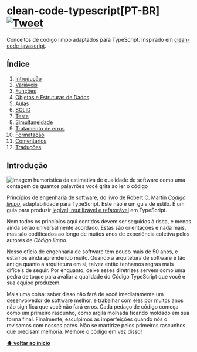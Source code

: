 # clean-code-typescript[PT-BR] [![Tweet](https://img.shields.io/twitter/url/http/shields.io.svg?style=social)](https://twitter.com/intent/tweet?text=Clean%20Code%20Typescript&url=https://github.com/labs42io/clean-code-typescript)

Conceitos de código limpo adaptados para TypeScript.
Inspirado em [clean-code-javascript](https://github.com/ryanmcdermott/clean-code-javascript).

## Índice

   1. [Introdução](#introdução)
   2. [Variáveis](#variáveis)
   3. [Funções](#funções)
   4. [Objetos e Estruturas de Dados](#objects-and-data-structures)
   5. [Aulas](#aulas)
   6. [SOLID](#SOLID)
   7. [Teste](#teste)
   8. [Simultaneidade](#simultaneidade)
   9. [Tratamento de erros](#error-handling)
   10. [Formatação](#formatação)
   11. [Comentários](#comments)
   12. [Traduções](#traduções)

## Introdução

![Imagem humorística da estimativa de qualidade de software como uma contagem de quantos palavrões
você grita ao ler o código](https://www.osnews.com/images/comics/wtfm.jpg)

Princípios de engenharia de software, do livro de Robert C. Martin
[*Código limpo*](https://www.amazon.com/Clean-Code-Handbook-Software-Craftsmanship/dp/0132350882),
adaptabilidade para TypeScript. Este não é um guia de estilo. É um guia para produzir
[legível, reutilizável e refatorável](https://github.com/ryanmcdermott/3rs-of-software-architecture) em TypeScript.

Nem todos os princípios aqui contidos devem ser seguidos à risca, e menos ainda serão
universalmente acordado. Estas são orientações e nada mais, mas são
codificados ao longo de muitos anos de experiência coletiva pelos autores de
*Código limpo*.

Nosso ofício de engenharia de software tem pouco mais de 50 anos, e estamos
ainda aprendendo muito. Quando a arquitetura de software é tão antiga quanto a arquitetura
em si, talvez então tenhamos regras mais difíceis de seguir. Por enquanto, deixe esses
diretrizes servem como uma pedra de toque para avaliar a qualidade do
Código TypeScript que você e sua equipe produzem.

Mais uma coisa: saber disso não fará de você imediatamente um desenvolvedor de software melhor, e trabalhar com eles por muitos anos não significa que você não fará erros. 
Cada pedaço de código começa como um primeiro rascunho, como argila molhada ficando
moldado em sua forma final. Finalmente, esculpimos as imperfeições quando
nós o revisamos com nossos pares. Não se martirize pelos primeiros rascunhos que precisam
melhoria. Melhore o código em vez disso!

**[⬆ voltar ao início](#table-of-contents)**

